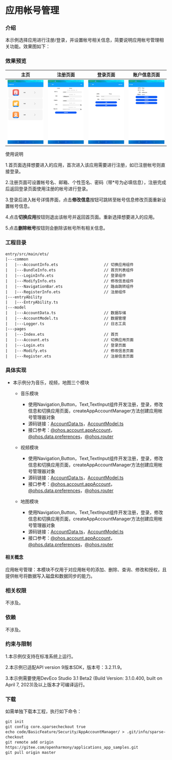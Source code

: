 # 应用帐号管理

### 介绍

本示例选择应用进行注册/登录，并设置帐号相关信息，简要说明应用帐号管理相关功能。效果图如下：

### 效果预览

|主页| 注册页面                                 | 登录页面                              | 账户信息页面|
|--------------------------------|--------------------------------------|-----------------------------------|------|
|![](screenshots/device/index.png)| ![](screenshots/device/register.png) | ![](screenshots/device/login.png) |![](screenshots/device/account.png)|

使用说明

1.首页面选择想要进入的应用，首次进入该应用需要进行注册，如已注册帐号则直接登录。

2.注册页面可设置帐号名、邮箱、个性签名、密码（带*号为必填信息），注册完成后返回登录页面使用注册的帐号进行登录。

3.登录后进入帐号详情界面，点击**修改信息**按钮可跳转至帐号信息修改页面重新设置帐号信息。

4.点击**切换应用**按钮则退出该帐号并返回首页面。重新选择想要进入的应用。

5.点击**删除帐号**按钮则会删除该帐号所有相关信息。

### 工程目录
```
entry/src/main/ets/
|---common
|   |---AccountInfo.ets                    // 切换应用组件
|   |---BundleInfo.ets                     // 首页列表组件
|   |---LoginInfo.ets                      // 登录组件
|   |---ModifyInfo.ets                     // 修改信息组件
|   |---NavigationBar.ets                  // 路由跳转组件
|   |---RegisterInfo.ets                   // 注册组件
|---entryAbility
|   |---EntryAbility.ts             
|---model
|   |---AccountData.ts                     // 数据存储
|   |---AccountModel.ts                    // 数据管理
|   |---Logger.ts                          // 日志工具
|---pages
|   |---Index.ets                          // 首页
|   |---Account.ets                        // 切换应用页面
|   |---Login.ets                          // 登录页面
|   |---Modify.ets                         // 修改信息页面
|   |---Register.ets                       // 注册信息页面

```

### 具体实现

* 本示例分为音乐，视频，地图三个模块
  * 音乐模块
    * 使用Navigation,Button，Text,TextInput组件开发注册，登录，修改信息和切换应用页面，createAppAccountManager方法创建应用帐号管理器对象
    * 源码链接：[AccountData.ts](https://gitee.com/openharmony/applications_app_samples/blob/master/code/BasicFeature/Security/AppAccountManager/entry/src/main/ets/model/AccountData.ts)，[AccountModel.ts](https://gitee.com/openharmony/applications_app_samples/blob/master/code/BasicFeature/Security/AppAccountManager/entry/src/main/ets/model/AccountModel.ts)
    * 接口参考：[@ohos.account.appAccount](https://gitee.com/openharmony/docs/blob/master/zh-cn/application-dev/reference/apis/js-apis-appAccount.md#account_appaccountcreateappaccountmanager)，[@ohos.data.preferences](https://gitee.com/openharmony/docs/blob/master/zh-cn/application-dev/reference/apis/js-apis-data-preferences.md)，[@ohos.router](https://gitee.com/openharmony/docs/blob/master/zh-cn/application-dev/reference/apis/js-apis-system-router.md)

  * 视频模块
    * 使用Navigation,Button，Text,TextInput组件开发注册，登录，修改信息和切换应用页面，createAppAccountManager方法创建应用帐号管理器对象
    * 源码链接：[AccountData.ts](https://gitee.com/openharmony/applications_app_samples/blob/master/code/BasicFeature/Security/AppAccountManager/entry/src/main/ets/model/AccountData.ts)，[AccountModel.ts](https://gitee.com/openharmony/applications_app_samples/blob/master/code/BasicFeature/Security/AppAccountManager/entry/src/main/ets/model/AccountModel.ts)
    * 接口参考：[@ohos.account.appAccount](https://gitee.com/openharmony/docs/blob/master/zh-cn/application-dev/reference/apis/js-apis-appAccount.md#account_appaccountcreateappaccountmanager)，[@ohos.data.preferences](https://gitee.com/openharmony/docs/blob/master/zh-cn/application-dev/reference/apis/js-apis-data-preferences.md)，[@ohos.router](https://gitee.com/openharmony/docs/blob/master/zh-cn/application-dev/reference/apis/js-apis-system-router.md)

  * 地图模块
    * 使用Navigation,Button，Text,TextInput组件开发注册，登录，修改信息和切换应用页面，createAppAccountManager方法创建应用帐号管理器对象
    * 源码链接：[AccountData.ts](https://gitee.com/openharmony/applications_app_samples/blob/master/code/BasicFeature/Security/AppAccountManager/entry/src/main/ets/model/AccountData.ts)，[AccountModel.ts](https://gitee.com/openharmony/applications_app_samples/blob/master/code/BasicFeature/Security/AppAccountManager/entry/src/main/ets/model/AccountModel.ts)
    * 接口参考：[@ohos.account.appAccount](https://gitee.com/openharmony/docs/blob/master/zh-cn/application-dev/reference/apis/js-apis-appAccount.md#account_appaccountcreateappaccountmanager)，[@ohos.data.preferences](https://gitee.com/openharmony/docs/blob/master/zh-cn/application-dev/reference/apis/js-apis-data-preferences.md)，[@ohos.router](https://gitee.com/openharmony/docs/blob/master/zh-cn/application-dev/reference/apis/js-apis-system-router.md)

#### 相关概念

应用帐号管理：本模块不仅用于对应用帐号的添加、删除、查询、修改和授权，且提供帐号将数据写入磁盘和数据同步的能力。

### 相关权限

不涉及。

### 依赖

不涉及。

### 约束与限制

1.本示例仅支持在标准系统上运行。

2.本示例已适配API version 9版本SDK，版本号：3.2.11.9。

3.本示例需要使用DevEco Studio 3.1 Beta2 (Build Version: 3.1.0.400, built on April 7, 2023)及以上版本才可编译运行。

### 下载

如需单独下载本工程，执行如下命令：
```
git init
git config core.sparsecheckout true
echo code/BasicFeature/Security/AppAccountManager/ > .git/info/sparse-checkout
git remote add origin https://gitee.com/openharmony/applications_app_samples.git
git pull origin master

```